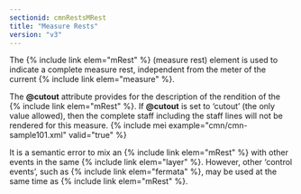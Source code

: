 ```yaml
---
sectionid: cmnRestsMRest
title: "Measure Rests"
version: "v3"
---
```


The {% include link elem="mRest" %} (measure rest) element is used to indicate a complete measure rest, independent from the meter of the current {% include link elem="measure" %}.

The **@cutout** attribute provides for the description of the rendition of the {% include link elem="mRest" %}. If **@cutout** is set to ‘cutout’ (the only value allowed), then the complete staff including the staff lines will not be rendered for this measure.
{% include mei example="cmn/cmn-sample101.xml" valid="true" %}
    
It is a semantic error to mix an {% include link elem="mRest" %} with other events in the same {% include link elem="layer" %}. However, other ‘control events’, such as {% include link elem="fermata" %}, may be used at the same time as {% include link elem="mRest" %}.
